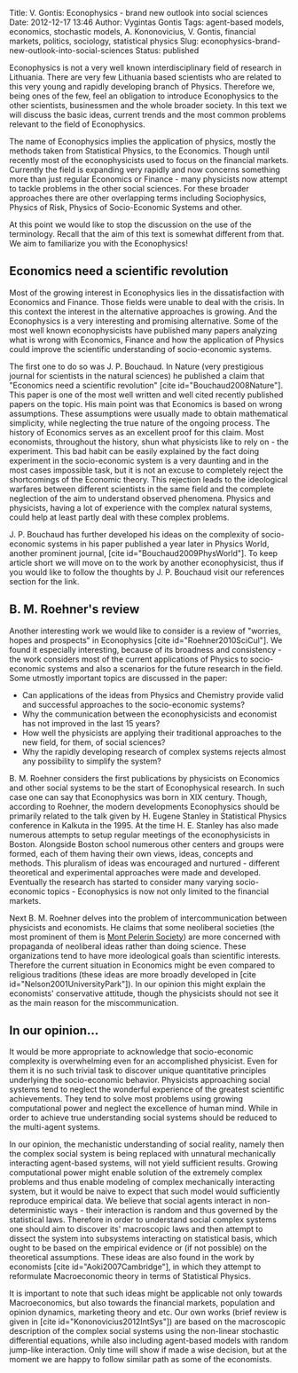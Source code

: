 Title: V. Gontis: Econophysics - brand new outlook into social sciences
Date: 2012-12-17 13:46
Author: Vygintas Gontis
Tags: agent-based models, economics, stochastic models, A. Kononovicius, V. Gontis, financial markets, politics, sociology, statistical physics
Slug: econophysics-brand-new-outlook-into-social-sciences
Status: published

Econophysics is not a very well
known interdisciplinary field of research in Lithuania. There are very
few Lithuania based scientists who are related to this very young and
rapidly developing branch of Physics. Therefore we, being ones of the
few, feel an obligation to introduce Econophysics to the other
scientists, businessmen and the whole broader society. In this text we
will discuss the basic ideas, current trends and the most common
problems relevant to the field of Econophysics.

The name of Econophysics implies the application of physics, mostly the
methods taken from Statistical Physics, to the Economics. Though until
recently most of the econophysicists used to focus on the financial
markets. Currently the field is expanding very rapidly and now concerns
something more than just regular Economics or Finance - many physicists
now attempt to tackle problems in the other social sciences. For these
broader approaches there are other overlapping terms including
Sociophysics, Physics of Risk, Physics of Socio-Economic Systems and
other.

At this point we would like to stop the discussion on the use of the
terminology. Recall that the aim of this text is somewhat different from
that. We aim to familiarize you with the
Econophysics!<!--more-->

Economics need a scientific revolution
--------------------------------------

Most of the growing interest in Econophysics lies in the dissatisfaction
with Economics and Finance. Those fields were unable to deal with the
crisis. In this context the interest in the alternative approaches is
growing. And the Econophysics is a very interesting and promising
alternative. Some of the most well known econophysicists have published
many papers analyzing what is wrong with Economics, Finance and how the
application of Physics could improve the scientific understanding of
socio-economic systems.

The first one to do so was J. P. Bouchaud. In Nature (very prestigious
journal for scientists in the natural sciences) he published a claim
that "Economics need a scientific revolution" \[cite
id="Bouchaud2008Nature"\]. This paper is one of the most well written
and well cited recently published papers on the topic. His main point
was that Economics is based on wrong assumptions. These assumptions were
usually made to obtain mathematical simplicity, while neglecting the
true nature of the ongoing process. The history of Economics serves as
an excellent proof for this claim. Most economists, throughout the
history, shun what physicists like to rely on - the experiment. This bad
habit can be easily explained by the fact doing experiment in the
socio-economic system is a very daunting and in the most cases
impossible task, but it is not an excuse to completely reject the
shortcomings of the Economic theory. This rejection leads to the
ideological warfares between different scientists in the same field and
the complete neglection of the aim to understand observed phenomena.
Physics and physicists, having a lot of experience with the complex
natural systems, could help at least partly deal with these complex
problems.

J. P. Bouchaud has further developed his ideas on the complexity of
socio-economic systems in his paper published a year later in Physics
World, another prominent journal, \[cite id="Bouchaud2009PhysWorld"\].
To keep article short we will move on to the work by another
econophysicist, thus if you would like to follow the thoughts by J. P.
Bouchaud visit our references section for the link.

B. M. Roehner's review
----------------------

Another interesting work we would like to consider is a review of
"worries, hopes and prospects" in Econophysics \[cite
id="Roehner2010SciCul"\]. We found it especially interesting, because of
its broadness and consistency - the work considers most of the current
applications of Physics to socio-economic systems and also a scenarios
for the future research in the field. Some utmostly important topics are
discussed in the paper:

-   Can applications of the ideas from Physics and Chemistry provide
    valid and successful approaches to the socio-economic systems?
-   Why the communication between the econophysicists and economist has
    not improved in the last 15 years?
-   How well the physicists are applying their traditional approaches to
    the new field, for them, of social sciences?
-   Why the rapidly developing research of complex systems rejects
    almost any possibility to simplify the system?

B. M. Roehner considers the first publications by physicists on
Economics and other social systems to be the start of Econophysical
research. In such case one can say that Econophysics was born in XIX
century. Though, according to Roehner, the modern developments
Econophysics should be primarily related to the talk given by H. Eugene
Stanley in Statistical Physics conference in Kalkuta in the 1995. At the
time H. E. Stanley has also made numerous attempts to setup regular
meetings of the econophysicists in Boston. Alongside Boston school
numerous other centers and groups were formed, each of them having their
own views, ideas, concepts and methods. This pluralism of ideas was
encouraged and nurtured - different theoretical and experimental
approaches were made and developed. Eventually the research has started
to consider many varying socio-economic topics - Econophysics is now not
only limited to the financial markets.

Next B. M. Roehner delves into the problem of intercommunication between
physicists and economists. He claims that some neoliberal societies (the
most prominent of them is [Mont Pelerin
Society](https://en.wikipedia.org/wiki/Mont_Pelerin_Society "Mont Pelerin Society on Wikipedia"))
are more concerned with propaganda of neoliberal ideas rather than doing
science. These organizations tend to have more ideological goals than
scientific interests. Therefore the current situation in Economics might
be even compared to religious traditions (these ideas are more broadly
developed in \[cite id="Nelson2001UniversityPark"\]). In our opinion
this might explain the economists' conservative attitude, though the
physicists should not see it as the main reason for the
miscommunication.

In our opinion...
-----------------

It would be more appropriate to acknowledge that socio-economic
complexity is overwhelming even for an accomplished physicist. Even for
them it is no such trivial task to discover unique quantitative
principles underlying the socio-economic behavior. Physicists
approaching social systems tend to neglect the wonderful experience of
the greatest scientific achievements. They tend to solve most problems
using growing computational power and neglect the excellence of human
mind. While in order to achieve true understanding social systems should
be reduced to the multi-agent systems.

In our opinion, the mechanistic understanding of social reality, namely
then the complex social system is being replaced with unnatural
mechanically interacting agent-based systems, will not yield sufficient
results. Growing computational power might enable solution of the
extremely complex problems and thus enable modeling of complex
mechanically interacting system, but it would be naive to expect that
such model would sufficiently reproduce empirical data. We believe that
social agents interact in non-deterministic ways - their interaction is
random and thus governed by the statistical laws. Therefore in order to
understand social complex systems one should aim to discover its'
macroscopic laws and then attempt to dissect the system into subsystems
interacting on statistical basis, which ought to be based on the
empirical evidence or (if not possible) on the theoretical assumptions.
These ideas are also found in the work by economists \[cite
id="Aoki2007Cambridge"\], in which they attempt to reformulate
Macroeconomic theory in terms of Statistical Physics.

It is important to note that such ideas might be applicable not only
towards Macroeconomics, but also towards the financial markets,
population and opinion dynamics, marketing theory and etc. Our own works
(brief review is given in \[cite id="Kononovicius2012IntSys"\]) are
based on the macroscopic description of the complex social systems using
the non-linear stochastic differential equations, while also including
agent-based models with random jump-like interaction. Only time will
show if made a wise decision, but at the moment we are happy to follow
similar path as some of the economists.

